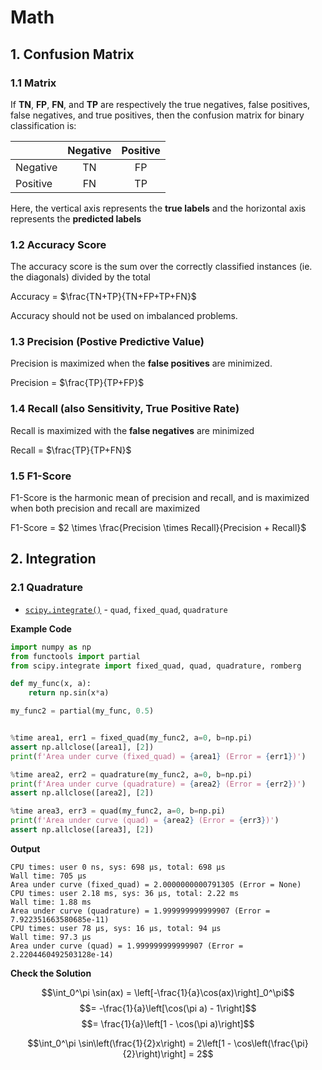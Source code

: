 # Math

## 1. Confusion Matrix

### 1.1 Matrix

If **TN**, **FP**, **FN**, and **TP** are respectively the
true negatives, false positives, false negatives, and true positives,
then the confusion matrix for binary classification is:

|          | Negative | Positive |
|----------|:--------:|:--------:|
| Negative |    TN    |    FP    |
| Positive |    FN    |    TP    |

Here, the vertical axis represents the **true labels**
and the horizontal axis represents the **predicted labels**

### 1.2 Accuracy Score

The accuracy score is the sum over the correctly classified instances (ie. the diagonals) divided by the total

Accuracy = $\frac{TN+TP}{TN+FP+TP+FN}$

Accuracy should not be used on imbalanced problems.

### 1.3 Precision (Postive Predictive Value)

Precision is maximized when the **false positives** are minimized.

Precision = $\frac{TP}{TP+FP}$

### 1.4 Recall (also Sensitivity, True Positive Rate)

Recall is maximized with the **false negatives** are minimized

Recall = $\frac{TP}{TP+FN}$

### 1.5 F1-Score

F1-Score is the harmonic mean of precision and recall, and is maximized when both precision and recall are maximized

F1-Score = $2 \times \frac{Precision \times Recall}{Precision + Recall}$

## 2. Integration

### 2.1 Quadrature

- [`scipy.integrate()`](https://docs.scipy.org/doc/scipy/reference/integrate.html) - `quad`, `fixed_quad`, `quadrature`

**Example Code**

```python
import numpy as np
from functools import partial
from scipy.integrate import fixed_quad, quad, quadrature, romberg

def my_func(x, a):
    return np.sin(x*a)

my_func2 = partial(my_func, 0.5)


%time area1, err1 = fixed_quad(my_func2, a=0, b=np.pi)
assert np.allclose([area1], [2])
print(f'Area under curve (fixed_quad) = {area1} (Error = {err1})')

%time area2, err2 = quadrature(my_func2, a=0, b=np.pi)
print(f'Area under curve (quadrature) = {area2} (Error = {err2})')
assert np.allclose([area2], [2])

%time area3, err3 = quad(my_func2, a=0, b=np.pi)
print(f'Area under curve (quad) = {area2} (Error = {err3})')
assert np.allclose([area3], [2])
```

**Output**

```
CPU times: user 0 ns, sys: 698 µs, total: 698 µs
Wall time: 705 µs
Area under curve (fixed_quad) = 2.0000000000791305 (Error = None)
CPU times: user 2.18 ms, sys: 36 µs, total: 2.22 ms
Wall time: 1.88 ms
Area under curve (quadrature) = 1.999999999999907 (Error = 7.922351663580685e-11)
CPU times: user 78 µs, sys: 16 µs, total: 94 µs
Wall time: 97.3 µs
Area under curve (quad) = 1.999999999999907 (Error = 2.2204460492503128e-14)
```

**Check the Solution**

$$\int_0^\pi \sin(ax) = \left[-\frac{1}{a}\cos(ax)\right]_0^\pi$$
$$= -\frac{1}{a}\left[\cos(\pi a) - 1\right]$$
$$= \frac{1}{a}\left[1 - \cos(\pi a)\right]$$

$$\int_0^\pi \sin\left(\frac{1}{2}x\right) = 2\left[1 - \cos\left(\frac{\pi}{2}\right)\right] = 2$$
